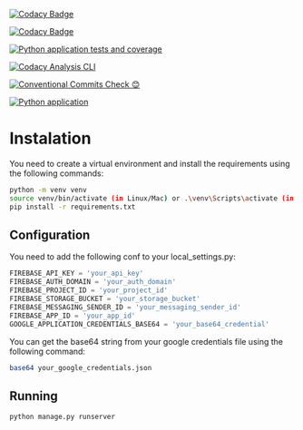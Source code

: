 [![Codacy Badge](https://app.codacy.com/project/badge/Grade/019fefdf399b4fbf98b009ef7e82820a)](https://app.codacy.com/gh/TFG-nicsanmen-rubsuadav/backend/dashboard?utm_source=gh&utm_medium=referral&utm_content=&utm_campaign=Badge_grade)

[![Codacy Badge](https://app.codacy.com/project/badge/Coverage/019fefdf399b4fbf98b009ef7e82820a)](https://app.codacy.com/gh/TFG-nicsanmen-rubsuadav/backend/dashboard?utm_source=gh&utm_medium=referral&utm_content=&utm_campaign=Badge_coverage)

[![Python application tests and coverage](https://github.com/TFG-nicsanmen-rubsuadav/backend/actions/workflows/tests.yml/badge.svg)](https://github.com/TFG-nicsanmen-rubsuadav/backend/actions/workflows/tests.yml)

[![Codacy Analysis CLI](https://github.com/TFG-nicsanmen-rubsuadav/backend/actions/workflows/analysis.yml/badge.svg)](https://github.com/TFG-nicsanmen-rubsuadav/backend/actions/workflows/analysis.yml)

[![Conventional Commits Check 😊](https://github.com/TFG-nicsanmen-rubsuadav/backend/actions/workflows/conventional_commits.yml/badge.svg)](https://github.com/TFG-nicsanmen-rubsuadav/backend/actions/workflows/conventional_commits.yml)

[![Python application](https://github.com/TFG-nicsanmen-rubsuadav/backend/actions/workflows/pr-title-checker.yml/badge.svg)](https://github.com/TFG-nicsanmen-rubsuadav/backend/actions/workflows/pr-title-checker.yml)

# Instalation
You need to create a virtual environment and install the requirements using the following commands:
```bash
python -m venv venv
source venv/bin/activate (in Linux/Mac) or .\venv\Scripts\activate (in Windows)
pip install -r requirements.txt
```

## Configuration
You need to add the following conf to your local_settings.py:
```python
FIREBASE_API_KEY = 'your_api_key'
FIREBASE_AUTH_DOMAIN = 'your_auth_domain'
FIREBASE_PROJECT_ID = 'your_project_id'
FIREBASE_STORAGE_BUCKET = 'your_storage_bucket'
FIREBASE_MESSAGING_SENDER_ID = 'your_messaging_sender_id'
FIREBASE_APP_ID = 'your_app_id'
GOOGLE_APPLICATION_CREDENTIALS_BASE64 = 'your_base64_credential'
```
You can get the base64 string from your google credentials file using the following command:
```bash
base64 your_google_credentials.json
```

## Running
```bash
python manage.py runserver
```
